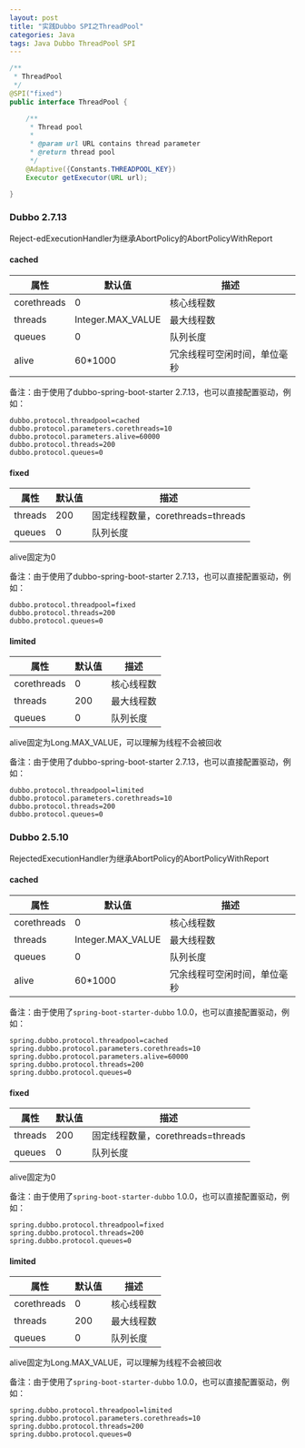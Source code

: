 ```yaml
---
layout: post
title: "实践Dubbo SPI之ThreadPool"
categories: Java
tags: Java Dubbo ThreadPool SPI
---
```




```java
/**
 * ThreadPool
 */
@SPI("fixed")
public interface ThreadPool {

    /**
     * Thread pool
     *
     * @param url URL contains thread parameter
     * @return thread pool
     */
    @Adaptive({Constants.THREADPOOL_KEY})
    Executor getExecutor(URL url);

}
```





### Dubbo 2.7.13

Reject-edExecutionHandler为继承AbortPolicy的AbortPolicyWithReport

#### cached

| 属性        | 默认值            | 描述                         |
| ----------- | ----------------- | ---------------------------- |
| corethreads | 0                 | 核心线程数                   |
| threads     | Integer.MAX_VALUE | 最大线程数                   |
| queues      | 0                 | 队列长度                     |
| alive       | 60*1000           | 冗余线程可空闲时间，单位毫秒 |

备注：由于使用了dubbo-spring-boot-starter 2.7.13，也可以直接配置驱动，例如：

```properties
dubbo.protocol.threadpool=cached
dubbo.protocol.parameters.corethreads=10
dubbo.protocol.parameters.alive=60000
dubbo.protocol.threads=200
dubbo.protocol.queues=0
```

#### fixed

| 属性    | 默认值 | 描述                              |
| ------- | ------ | --------------------------------- |
| threads | 200    | 固定线程数量，corethreads=threads |
| queues  | 0      | 队列长度                          |

alive固定为0

备注：由于使用了dubbo-spring-boot-starter 2.7.13，也可以直接配置驱动，例如：

```properties
dubbo.protocol.threadpool=fixed
dubbo.protocol.threads=200
dubbo.protocol.queues=0
```

#### limited

| 属性        | 默认值 | 描述       |
| ----------- | ------ | ---------- |
| corethreads | 0      | 核心线程数 |
| threads     | 200    | 最大线程数 |
| queues      | 0      | 队列长度   |

alive固定为Long.MAX_VALUE，可以理解为线程不会被回收

备注：由于使用了dubbo-spring-boot-starter 2.7.13，也可以直接配置驱动，例如：

 ```properties
dubbo.protocol.threadpool=limited
dubbo.protocol.parameters.corethreads=10
dubbo.protocol.threads=200
dubbo.protocol.queues=0
 ```

### Dubbo 2.5.10

RejectedExecutionHandler为继承AbortPolicy的AbortPolicyWithReport

#### cached

| 属性        | 默认值            | 描述                         |
| ----------- | ----------------- | ---------------------------- |
| corethreads | 0                 | 核心线程数                   |
| threads     | Integer.MAX_VALUE | 最大线程数                   |
| queues      | 0                 | 队列长度                     |
| alive       | 60*1000           | 冗余线程可空闲时间，单位毫秒 |

备注：由于使用了`spring-boot-starter-dubbo` 1.0.0，也可以直接配置驱动，例如：

```properties
spring.dubbo.protocol.threadpool=cached
spring.dubbo.protocol.parameters.corethreads=10
spring.dubbo.protocol.parameters.alive=60000
spring.dubbo.protocol.threads=200
spring.dubbo.protocol.queues=0
```

#### fixed

| 属性    | 默认值 | 描述                              |
| ------- | ------ | --------------------------------- |
| threads | 200    | 固定线程数量，corethreads=threads |
| queues  | 0      | 队列长度                          |

alive固定为0

备注：由于使用了`spring-boot-starter-dubbo` 1.0.0，也可以直接配置驱动，例如：

```properties
spring.dubbo.protocol.threadpool=fixed
spring.dubbo.protocol.threads=200
spring.dubbo.protocol.queues=0
```

#### limited

| 属性        | 默认值 | 描述       |
| ----------- | ------ | ---------- |
| corethreads | 0      | 核心线程数 |
| threads     | 200    | 最大线程数 |
| queues      | 0      | 队列长度   |

alive固定为Long.MAX_VALUE，可以理解为线程不会被回收

备注：由于使用了`spring-boot-starter-dubbo` 1.0.0，也可以直接配置驱动，例如：

 ```properties
spring.dubbo.protocol.threadpool=limited
spring.dubbo.protocol.parameters.corethreads=10
spring.dubbo.protocol.threads=200
spring.dubbo.protocol.queues=0
 ```


